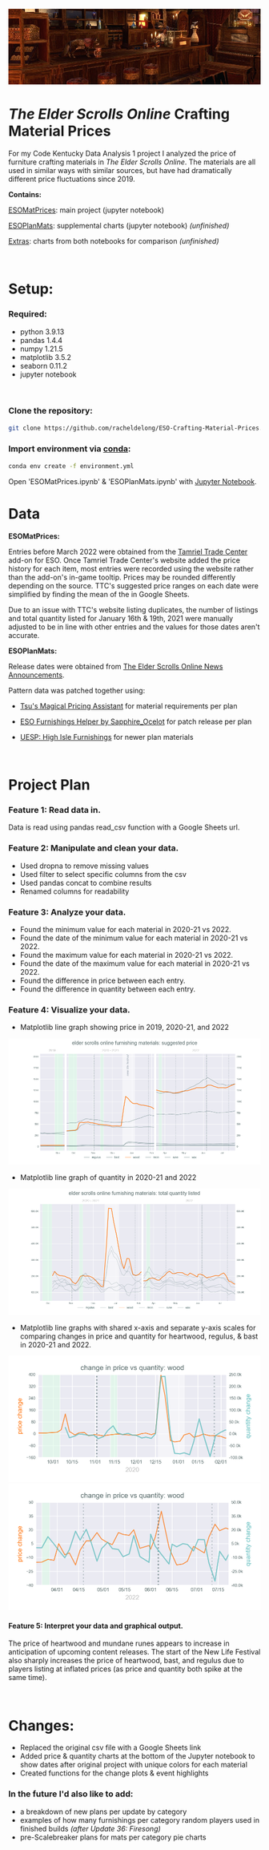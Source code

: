 ![](/images/piano.jpg)

# __*The Elder Scrolls Online* Crafting Material Prices__

For my Code Kentucky Data Analysis 1 project I analyzed the price of furniture crafting materials in *The Elder Scrolls Online*. The materials are all used in similar ways with similar sources, but have had dramatically different price fluctuations since 2019.

__Contains:__

[ESOMatPrices](ESOMatPrices.ipynb): main project (jupyter notebook)

[ESOPlanMats](ESOPlanMats.ipynb): supplemental charts (jupyter notebook) *(unfinished)*

[Extras](extras.md): charts from both notebooks for comparison *(unfinished)*

<br>

# __Setup:__

### __Required:__
- python 3.9.13
- pandas 1.4.4
- numpy 1.21.5
- matplotlib 3.5.2
- seaborn 0.11.2
- jupyter notebook

<br>

### Clone the repository:

```bash
git clone https://github.com/racheldelong/ESO-Crafting-Material-Prices.git
```
### Import environment via [conda](https://conda.io/projects/conda/en/latest/user-guide/install/download.html):

```bash
conda env create -f environment.yml
```
Open 'ESOMatPrices.ipynb' & 'ESOPlanMats.ipynb' with [Jupyter Notebook](https://jupyter.org/).


# __Data__

__ESOMatPrices:__

Entries before March 2022 were obtained from the [Tamriel Trade Center](https://us.tamrieltradecentre.com/) add-on for ESO. Once Tamriel Trade Center's website added the price history for each item, most entries were recorded using the website rather than the add-on's in-game tooltip. Prices may be rounded differently depending on the source. TTC's suggested price ranges on each date were simplified by finding the mean of the in Google Sheets.

Due to an issue with TTC's website listing duplicates, the number of listings and total quantity listed for January 16th & 19th, 2021 were manually adjusted to be in line with other entries and the values for those dates aren't accurate.

__ESOPlanMats:__

Release dates were obtained from [The Elder Scrolls Online News Announcements](https://www.elderscrollsonline.com/en-us/news).

Pattern data was patched together using:

- [Tsu's Magical Pricing Assistant](https://docs.google.com/spreadsheets/d/1gA3gLV_trvozQjHANvCWIrzmCMhEGdf6dm7N_U2CYuY/) for material requirements per plan

- [ESO Furnishings Helper by Sapphire_Ocelot](https://docs.google.com/spreadsheets/d/11XxNt07znE3cHqWMecO-NxSjNWWnaA8hMA6uDV_53O8/) for patch release per plan

- [UESP: High Isle Furnishings](https://en.uesp.net/wiki/Online:High_Isle_Furnishings) for newer plan materials

<br>

# __Project Plan__

### __Feature 1: Read data in.__

Data is read using pandas read_csv function with a Google Sheets url.

### __Feature 2: Manipulate and clean your data.__

- Used dropna to remove missing values
- Used filter to select specific columns from the csv
- Used pandas concat to combine results
- Renamed columns for readability

### __Feature 3: Analyze your data.__

- Found the minimum value for each material in 2020-21 vs 2022.
- Found the date of the minimum value for each material in 2020-21 vs 2022.
- Found the maximum value for each material in 2020-21 vs 2022.
- Found the date of the maximum value for each material in 2020-21 vs 2022.
- Found the difference in price between each entry.
- Found the difference in quantity between each entry.

### __Feature 4: Visualize your data.__

- Matplotlib line graph showing price in 2019, 2020-21, and 2022

![](images/CKy_prices.png)

- Matplotlib line graph of quantity in 2020-21 and 2022

![](images/CKy_quantity.png)

- Matplotlib line graphs with shared x-axis and separate y-axis scales for comparing changes in price and quantity for heartwood, regulus, & bast in 2020-21 and 2022.

![](images/CKy_heartwood20.png)
![](images/CKy_heartwood22.png)

#### __Feature 5: Interpret your data and graphical output.__

The price of heartwood and mundane runes appears to increase in anticipation of upcoming content releases. The start of the New Life Festival also sharply increases the price of heartwood, bast, and regulus due to players listing at inflated prices (as price and quantity both spike at the same time).

<br>

# __Changes:__

- Replaced the original csv file with a Google Sheets link
- Added price & quantity charts at the bottom of the Jupyter notebook to show dates after original project with unique colors for each material
- Created functions for the change plots & event highlights



### __In the future I'd also like to add:__

- a breakdown of new plans per update by category
- examples of how many furnishings per category random players used in finished builds *(after Update 36: Firesong)*
- pre-Scalebreaker plans for mats per category pie charts